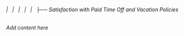 ###### |   |   |   |   |   ├── Satisfaction with Paid Time Off and Vacation Policies

*Add content here*